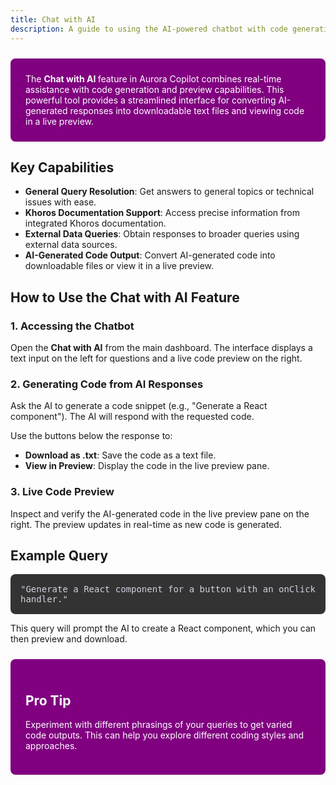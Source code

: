 ```yaml
---
title: Chat with AI
description: A guide to using the AI-powered chatbot with code generation and preview in Aurora Copilot.
---
```

<style>
  .steps-list {
    list-style-type: none;
    padding: 0;
    margin: 1.5rem 0;
  }

  .steps-list-item {
    margin-bottom: 1.5rem;
    background-color: #1e1e2f;
    padding: 1.5rem;
    border-radius: 8px;
    color: #d1d1e0;
    box-shadow: 0 4px 8px rgba(0, 0, 0, 0.1);
  }

  .tip-section {
    background-color: #800080; /* Purple background */
    padding: 1.5rem;
    border-radius: 8px;
    margin-top: 1.5rem;
    color: #ffffff;
  }

  .example-code {
    background-color: #333;
    padding: 1rem;
    border-radius: 8px;
    font-family: monospace;
    color: #d1d1e0;
  }

  .advantages-list {
    list-style-type: disc;
    padding-left: 1.5rem;
    color: #d1d1e0;
  }
</style>
<div class="tip-section">
The <b>Chat with AI </b> feature in Aurora Copilot combines real-time assistance with code generation and preview capabilities. This powerful tool provides a streamlined interface for converting AI-generated responses into downloadable text files and viewing code in a live preview.
</div>

## Key Capabilities

- **General Query Resolution**: Get answers to general topics or technical issues with ease.
- **Khoros Documentation Support**: Access precise information from integrated Khoros documentation.
- **External Data Queries**: Obtain responses to broader queries using external data sources.
- **AI-Generated Code Output**: Convert AI-generated code into downloadable files or view it in a live preview.

## How to Use the Chat with AI Feature

### 1. Accessing the Chatbot

Open the **Chat with AI** from the main dashboard. The interface displays a text input on the left for questions and a live code preview on the right.

### 2. Generating Code from AI Responses

Ask the AI to generate a code snippet (e.g., "Generate a React component"). The AI will respond with the requested code.

Use the buttons below the response to:

- **Download as .txt**: Save the code as a text file.
- **View in Preview**: Display the code in the live preview pane.

### 3. Live Code Preview

Inspect and verify the AI-generated code in the live preview pane on the right. The preview updates in real-time as new code is generated.

## Example Query

<div class="example-code">
  "Generate a React component for a button with an onClick handler."
</div>

This query will prompt the AI to create a React component, which you can then preview and download.

<div class="tip-section">
  <h2>Pro Tip</h2>
  <p>Experiment with different phrasings of your queries to get varied code outputs. This can help you explore different coding styles and approaches.</p>
</div>

<!-- ## Next Steps

Now that you're familiar with the Chat with AI feature, try generating some code and exploring the live preview functionality. If you encounter any issues or have suggestions for improvement, please don't hesitate to reach out to our support team. -->
